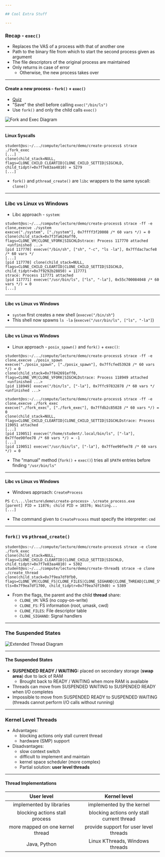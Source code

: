 ```yaml
---

## Cool Extra Stuff

---
```


### Recap - `exec()`

* Replaces the VAS of a process with that of another one
* Path to the binary file from which to start the second process given as argument
* The file descriptors of the original process are maintained
* Only returns in case of error
  * Otherwise, the new process takes over

----

#### Create a new process - `fork()` + `exec()`

* [Quiz](../quiz/exec-without-fork.md)
* "Save" the shell before calling `exec("/bin/ls")`
* Use `fork()` and only the child calls `exec()`

![Fork and Exec Diagram](media/fork-exec.svg)

----

#### Linux Syscalls

```console
student@os:~/.../compute/lecture/demo/create-process$ strace ./fork_exec
[...]
clone(child_stack=NULL, flags=CLONE_CHILD_CLEARTID|CLONE_CHILD_SETTID|SIGCHLD, child_tidptr=0x7f7e83aa4810) = 5279
[...]
```

* `fork()` and `pthread_create()` are `libc` wrappers to the same syscall: `clone()`

---

### Libc vs Linux vs Windows

* Libc approach - `system`:

```console [1 | 2 | 3 | 5 | 7 | 9]
student@os:~/.../compute/lecture/demo/create-process$ strace -ff -e clone,execve ./system
execve("./system", ["./system"], 0x7ffff3f20008 /* 60 vars */) = 0
clone(child_stack=0x7f3fa624aff0, flags=CLONE_VM|CLONE_VFORK|SIGCHLDstrace: Process 117770 attached
 <unfinished ...>
[pid 117770] execve("/bin/sh", ["sh", "-c", "ls -la"], 0x7ffdac7acfe8 /* 60 vars */
[...]
[pid 117770] clone(child_stack=NULL, flags=CLONE_CHILD_CLEARTID|CLONE_CHILD_SETTID|SIGCHLD, child_tidptr=0x7f9292b28850) = 117771
strace: Process 117771 attached
[pid 117771] execve("/usr/bin/ls", ["ls", "-la"], 0x55c700084048 /* 60 vars */) = 0
[...]
```

----

#### Libc vs Linux vs Windows

* `system` first creates a new shell (`execve("/bin/sh"`)
* This shell now spawns `ls -la` (`execve("/usr/bin/ls", ["ls", "-la"]`)

----

#### Libc vs Linux vs Windows

* Linux approach - `posix_spawn()` and `fork()` + `exec()`:

```console [1 | 2 | 3 | 5 | 7 | 8 | 9 | 11 | 13]
student@os:~/.../compute/lecture/demo/create-process$ strace -ff -e clone,execve ./posix_spawn
execve("./posix_spawn", ["./posix_spawn"], 0x7ffcfed53928 /* 60 vars */) = 0
clone(child_stack=0x7f842691eff0, flags=CLONE_VM|CLONE_VFORK|SIGCHLDstrace: Process 118949 attached
 <unfinished ...>
[pid 118949] execve("/bin/ls", ["-la"], 0x7ffc97832878 /* 60 vars */ <unfinished ...>

student@os:~/.../compute/lecture/demo/create-process$ strace -ff -e clone,execve ./fork_exec
execve("./fork_exec", ["./fork_exec"], 0x7ffdb2c85028 /* 60 vars */) = 0
clone(child_stack=NULL, flags=CLONE_CHILD_CLEARTID|CLONE_CHILD_SETTID|SIGCHLDstrace: Process 119051 attached
[...]
[pid 119051] execve("/home/student/.local/bin/ls", ["-la"], 0x7ffee90fee78 /* 60 vars */) = -1
[...]
[pid 119051] execve("/usr/bin/ls", ["-la"], 0x7ffee90fee78 /* 60 vars */) = 0
```

* The "manual" method (`fork()` + `exec()`) tries all `$PATH` entries before finding `"/usr/bin/ls"`

----

#### Libc vs Linux vs Windows

* Windows approach: `CreateProcess`

```console
PS C:\...\lecture\demo\create-process> .\create_process.exe
[parent] PID = 11876; child PID = 10376; Waiting...
[...]
```

* The command given to `CreateProcess` must specify the interpreter: `cmd`

---

### `fork()` vs `pthread_create()`

```console [1 - 2 | 3 - 4]
student@os:~/.../compute/lecture/demo/create-process$ strace -e clone ./fork_exec
clone(child_stack=NULL, flags=CLONE_CHILD_CLEARTID|CLONE_CHILD_SETTID|SIGCHLD, child_tidptr=0x7f7e83aa4810) = 5302
student@os:~/.../compute/lecture/demo/create-thread$ strace -e clone ./create_thread
clone(child_stack=0x7f9ea7df0fb0, flags=CLONE_VM|CLONE_FS|CLONE_FILES|CLONE_SIGHAND|CLONE_THREAD|CLONE_SYSVSEM|CLONE_SETTLS|CLONE_PARENT_SETTID|CLONE_CHILD_CLEARTID, tls=0x7f9ea7df1700, child_tidptr=0x7f9ea7df19d0) = 5389
```

* From the flags, the parent and the child **thread** share:
  * `CLONE_VM`: VAS (no copy-on-write)
  * `CLONE_FS`: FS information (root, umask, cwd)
  * `CLONE_FILES`: File descriptor table
  * `CLONE_SIGHAND`: Signal handlers

---

### The Suspended States

![Extended Thread Diagram](./media/thread-states-extended.svg)

----

#### The Suspended States

* **SUSPENDED READY / WAITING:** placed on secondary storage (**swap area**) due to lack of RAM
  * Brought back to READY / WAITING when more RAM is available
* Threads can move from SUSPENDED WAITING to SUSPENDED READY when I/O completes
* Impossible to move from SUSPENDED READY to SUSPENDED WAITING (threads cannot perform I/O calls without running)

---

### Kernel Level Threads

* Advantages:
  * blocking actions only stall current thread
  * hardware (SMP) support
* Disadvantages:
  * slow context switch
  * difficult to implement and maintain
  * kernel space scheduler (more complex)
  * Partial solution: **user level threads**

----

#### Thread Implementations

| User level                       | Kernel level                               |
| :------------------------------: | :----------------------------------------: |
| implemented by libraries         | implemented by the kernel                  |
| blocking actions stall process   | blocking actions only stall current thread |
| more mapped on one kernel thread | provide support for user level threads     |
| Java, Python                     | Linux KThreads, Windows threads            |

